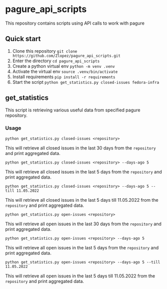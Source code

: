 # pagure_api_scripts
This repository contains scripts using API calls to work with pagure


## Quick start
1. Clone this repository
  `git clone https://github.com/Zlopez/pagure_api_scripts.git`
2. Enter the directory
  `cd pagure_api_scripts`
3. Create a python virtual env
  `python -m venv .venv`
4. Activate the virtual env
  `source .venv/bin/activate`
5. Install requirements
  `pip install -r requirements`
6. Start the script
  `python get_statistics.py closed-issues fedora-infra`

## get_statistics
This script is retrieving various useful data from specified pagure repository.

### Usage
`python get_statistics.py closed-issues <repository>`

This will retrieve all closed issues in the last 30 days from the `repository` and print aggregated data.

`python get_statistics.py closed-issues <repository> --days-ago 5`

This will retrieve all closed issues in the last 5 days from the `repository` and print aggregated data.

`python get_statistics.py closed-issues <repository> --days-ago 5 --till 11.05.2022`

This will retrieve all closed issues in the last 5 days till 11.05.2022 from the `repository`
and print aggregated data.

`python get_statistics.py open-issues <repository>`

This will retrieve all open issues in the last 30 days from the `repository` and print aggregated data.

`python get_statistics.py open-issues <repository> --days-ago 5`

This will retrieve all open issues in the last 5 days from the `repository` and print aggregated data.

`python get_statistics.py open-issues <repository> --days-ago 5 --till 11.05.2022`

This will retrieve all open issues in the last 5 days till 11.05.2022 from the `repository`
and print aggregated data.
